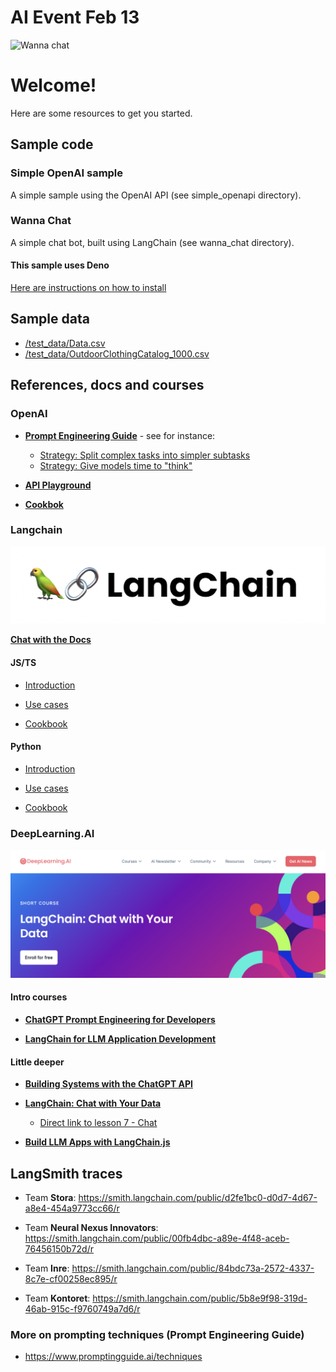 # AI Event Feb 13 

![Wanna chat](/images/wannachat.png)

# Welcome!

Here are some resources to get you started. 


## Sample code

### Simple OpenAI sample
A simple sample using the OpenAI API (see simple_openapi directory).

### Wanna Chat
A simple chat bot, built using LangChain (see wanna_chat directory).

#### This sample uses Deno
[Here are instructions on how to install](https://docs.deno.com/runtime/manual/getting_started/installation)


## Sample data
* [/test_data/Data.csv](test_data/Data.csv)  
* [/test_data/OutdoorClothingCatalog_1000.csv](test_data/OutdoorClothingCatalog_1000.csv)


## References, docs and courses


### OpenAI

* **[Prompt Engineering Guide](https://platform.openai.com/docs/guides/prompt-engineering)** - see for instance:  

    - [Strategy: Split complex tasks into simpler subtasks](https://platform.openai.com/docs/guides/prompt-engineering/strategy-split-complex-tasks-into-simpler-subtasks)
    - [Strategy: Give models time to "think"](https://platform.openai.com/docs/guides/prompt-engineering/strategy-give-models-time-to-think)

* **[API Playground](https://platform.openai.com/playground)**

* **[Cookbok](https://cookbook.openai.com)**



### Langchain 

![Wanna chat](/images/langchain.png)

**[Chat with the Docs](https://chat.langchain.com)**

#### **JS/TS**

* [Introduction](https://js.langchain.com/docs/get_started/introduction)

* [Use cases](https://js.langchain.com/docs/use_cases)

* [Cookbook](https://github.com/langchain-ai/langchainjs/tree/main/cookbook)


#### **Python**

* [Introduction](https://python.langchain.com/docs/get_started/introduction)

* [Use cases](https://python.langchain.com/docs/use_cases)

* [Cookbook](https://github.com/langchain-ai/langchain/tree/master/cookbook)


### DeepLearning.AI

![Wanna chat](/images/deeplearning.png)

#### Intro courses

* **[ChatGPT Prompt Engineering for Developers](https://www.deeplearning.ai/short-courses/chatgpt-prompt-engineering-for-developers/)**

* **[LangChain for LLM Application Development](https://www.deeplearning.ai/short-courses/langchain-for-llm-application-development/)**

#### Little deeper

* **[Building Systems with the ChatGPT API](https://www.deeplearning.ai/short-courses/building-systems-with-chatgpt/)**

* **[LangChain: Chat with Your Data](https://www.deeplearning.ai/short-courses/langchain-chat-with-your-data/)**
   - [Direct link to lesson 7 - Chat](https://learn.deeplearning.ai/langchain-chat-with-your-data/lesson/7/chat)

* **[Build LLM Apps with LangChain.js](https://www.deeplearning.ai/short-courses/build-llm-apps-with-langchain-js/)**



## LangSmith traces

* Team **Stora**:
https://smith.langchain.com/public/d2fe1bc0-d0d7-4d67-a8e4-454a9773cc66/r

* Team **Neural Nexus Innovators**: https://smith.langchain.com/public/00fb4dbc-a89e-4f48-aceb-76456150b72d/r

* Team **Inre**: https://smith.langchain.com/public/84bdc73a-2572-4337-8c7e-cf00258ec895/r


* Team **Kontoret**: https://smith.langchain.com/public/5b8e9f98-319d-46ab-915c-f9760749a7d6/r


### More on prompting techniques (Prompt Engineering Guide)

* https://www.promptingguide.ai/techniques

